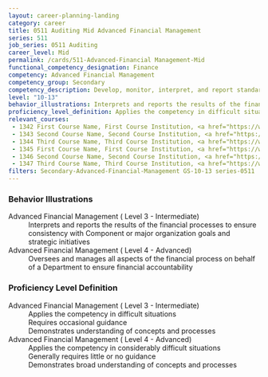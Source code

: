```yaml
---
layout: career-planning-landing
category: career
title: 0511 Auditing Mid Advanced Financial Management
series: 511
job_series: 0511 Auditing
career_level: Mid
permalink: /cards/511-Advanced-Financial Management-Mid
functional_competency_designation: Finance
competency: Advanced Financial Management
competency_group: Secondary
competency_description: Develop, monitor, interpret, and report standardized processes-operations to ensure transparency and compliance with financial statutory, regulatory, and leadership guidance with the intent of promoting effectiveness and accountability
level: "10-13"
behavior_illustrations: Interprets and reports the results of the financial processes to ensure consistency with Component or major organization goals and strategic initiatives ? Oversees and manages all aspects of the financial process on behalf of a Department to ensure financial accountability
proficiency_level_definition: Applies the competency in difficult situations ? Requires occasional guidance ? Demonstrates understanding of concepts and processes ? Applies the competency in considerably difficult situations ? Generally requires little or no guidance ? Demonstrates broad understanding of concepts and processes
relevant_courses: 
 - 1342 First Course Name, First Course Institution, <a href="https://www.cfo.gov">www.cfo.gov</a>
 - 1343 Second Course Name, Second Course Institution, <a href="https://www.cfo.gov">www.cfo.gov</a>
 - 1344 Third Course Name, Third Course Institution, <a href="https://www.cfo.gov">www.cfo.gov</a>
 - 1345 First Course Name, First Course Institution, <a href="https://www.cfo.gov">www.cfo.gov</a>
 - 1346 Second Course Name, Second Course Institution, <a href="https://www.cfo.gov">www.cfo.gov</a>
 - 1347 Third Course Name, Third Course Institution, <a href="https://www.cfo.gov">www.cfo.gov</a>
filters: Secondary-Advanced-Financial-Management GS-10-13 series-0511
---
```


<div class="desktop:grid-col-6 margin-y-205">
  <div class="border-top-05 bg-white padding-2 shadow-5 height-full members-hover border-1px border-gray-30 border-top-orange radius-lg">
    <h3>Behavior Illustrations</h3>
    <dl class="text-base"><dt>Advanced Financial Management ( Level 3 - Intermediate)</dt><dd>Interprets and reports the results of the financial processes to ensure consistency with Component or major organization goals and strategic initiatives</dd><dt>Advanced Financial Management ( Level 4 - Advanced)</dt><dd>Oversees and manages all aspects of the financial process on behalf of a Department to ensure financial accountability</dd></dl>
  </div>
</div>
<div class="desktop:grid-col-6 margin-y-205">
  <div class="border-top-05 bg-white padding-2 shadow-5 height-full members-hover border-1px border-gray-30 border-top-orange radius-lg">
    <h3>Proficiency Level Definition</h3>
    <dl class="text-base"><dt>Advanced Financial Management ( Level 3 - Intermediate)</dt><dd>Applies the competency in difficult situations </dd><dd> Requires occasional guidance </dd><dd> Demonstrates understanding of concepts and processes</dd><dt>Advanced Financial Management ( Level 4 - Advanced)</dt><dd>Applies the competency in considerably difficult situations </dd><dd> Generally requires little or no guidance </dd><dd> Demonstrates broad understanding of concepts and processes</dd></dl>
  </div>
</div>